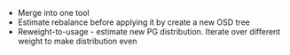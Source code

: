 * Merge into one tool
* Estimate rebalance before applying it by create a new OSD tree
* Reweight-to-usage - estimate new PG distribution. Iterate over different
  weight to make distribution even
